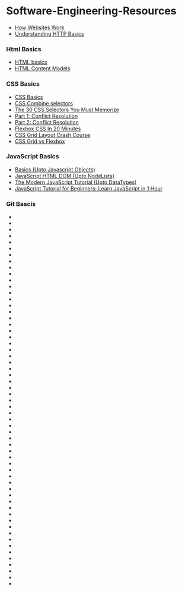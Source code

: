 # Software-Engineering-Resources

* [How Websites Work](https://www.quackit.com/how-websites-work/)
* [Understanding HTTP Basics](http://www.steves-internet-guide.com/http-basics/)

<h3> Html Basics </h3>

* [HTML basics](http://www.steves-internet-guide.com/http-basics/)
* [HTML Content Models](https://www.coursera.org/lecture/html-css-javascript-for-web-developers/lecture-5-html-content-models-tGE9y)

<h3> CSS Basics </h3>

* [CSS Basics](https://www.w3schools.com/css/)
* [CSS Combine selectors](https://css-tricks.com/multiple-class-id-selectors/)
* [The 30 CSS Selectors You Must Memorize](https://code.tutsplus.com/tutorials/the-30-css-selectors-you-must-memorize--net-16048)
* [Part 1: Conflict Resolution](https://code.tutsplus.com/tutorials/the-30-css-selectors-you-must-memorize--net-16048)
* [Part 2: Conflict Resolution](https://www.coursera.org/lecture/html-css-javascript-for-web-developers/lecture-17-part-2-conflict-resolution-5OuBt)
* [Flexbox CSS In 20 Minutes](https://www.youtube.com/watch?v=JJSoEo8JSnc)
* [CSS Grid Layout Crash Course](https://www.youtube.com/watch?v=jV8B24rSN5o)
* [CSS Grid vs Flexbox](https://www.youtube.com/watch?v=RSIclWvNTdQ)

<h3> JavaScript Basics </h3>
  
* [Basics (Upto Javascript Objects)](https://www.tutorialspoint.com/javascript/javascript_syntax.htm)
* [JavaScript HTML DOM (Upto NodeLists)](https://www.w3schools.com/js/js_htmldom.asp)
* [The Modern JavaScript Tutorial (Upto DataTypes)](https://app.slack.com/client/TC169T79C/D02PH444D0R)
* [JavaScript Tutorial for Beginners: Learn JavaScript in 1 Hour](https://www.youtube.com/watch?v=W6NZfCO5SIk)

<h3> Git Bascis </h3>

* []()
* []()
* []()
* []()
* []()
* []()
* []()
* []()
* []()
* []()
* []()
* []()
* []()
* []()
* []()
* []()
* []()
* []()
* []()
* []()
* []()
* []()
* []()
* []()
* []()
* []()
* []()
* []()
* []()
* []()
* []()
* []()
* []()
* []()
* []()
* []()
* []()
* []()
* []()
* []()
* []()
* []()
* []()
* []()
* []()
* []()
* []()
* []()
* []()
* []()
* []()
* []()
* []()
* []()
* []()
* []()
* []()
* []()
* []()